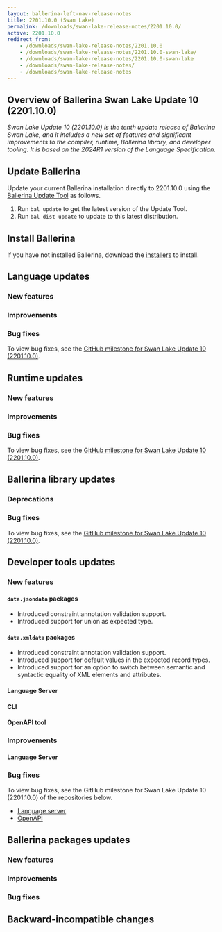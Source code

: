 ```yaml
---
layout: ballerina-left-nav-release-notes
title: 2201.10.0 (Swan Lake) 
permalink: /downloads/swan-lake-release-notes/2201.10.0/
active: 2201.10.0
redirect_from: 
    - /downloads/swan-lake-release-notes/2201.10.0
    - /downloads/swan-lake-release-notes/2201.10.0-swan-lake/
    - /downloads/swan-lake-release-notes/2201.10.0-swan-lake
    - /downloads/swan-lake-release-notes/
    - /downloads/swan-lake-release-notes
---
```


## Overview of Ballerina Swan Lake Update 10 (2201.10.0)

<em> Swan Lake Update 10 (2201.10.0) is the tenth update release of Ballerina Swan Lake, and it includes a new set of features and significant improvements to the compiler, runtime, Ballerina library, and developer tooling. It is based on the 2024R1 version of the Language Specification.</em> 

## Update Ballerina

Update your current Ballerina installation directly to 2201.10.0 using the [Ballerina Update Tool](/learn/update-tool/) as follows.

1. Run `bal update` to get the latest version of the Update Tool.
2. Run `bal dist update` to update to this latest distribution.

## Install Ballerina

If you have not installed Ballerina, download the [installers](/downloads/#swanlake) to install.

## Language updates

### New features

### Improvements

### Bug fixes

To view bug fixes, see the [GitHub milestone for Swan Lake Update 10 (2201.10.0)](https://github.com/ballerina-platform/ballerina-lang/issues?q=is%3Aissue+label%3ATeam%2FCompilerFE+milestone%3A2201.10.0+is%3Aclosed+label%3AType%2FBug).

## Runtime updates

### New features

### Improvements

### Bug fixes

To view bug fixes, see the [GitHub milestone for Swan Lake Update 10 (2201.10.0)](https://github.com/ballerina-platform/ballerina-lang/issues?q=is%3Aissue+milestone%3A2201.10.0+label%3ATeam%2FjBallerina+label%3AType%2FBug+is%3Aclosed).

## Ballerina library updates

### Deprecations

### Bug fixes

To view bug fixes, see the [GitHub milestone for Swan Lake Update 10 (2201.10.0)](https://github.com/ballerina-platform/ballerina-standard-library/issues?q=is%3Aclosed+is%3Aissue+milestone%3A%222201.10.0%22+label%3AType%2FBug).

## Developer tools updates

### New features

#### `data.jsondata` packages

- Introduced constraint annotation validation support.
- Introduced support for union as expected type.

#### `data.xmldata` packages

- Introduced constraint annotation validation support. 
- Introduced support for default values in the expected record types.
- Introduced support for an option to switch between semantic and syntactic equality of XML elements and attributes.

#### Language Server

#### CLI

#### OpenAPI tool

### Improvements

#### Language Server

### Bug fixes

To view bug fixes, see the GitHub milestone for Swan Lake Update 10 (2201.10.0) of the repositories below.

- [Language server](https://github.com/ballerina-platform/ballerina-lang/issues?q=is%3Aissue+label%3ATeam%2FLanguageServer+milestone%3A2201.10.0+is%3Aclosed+label%3AType%2FBug+)
- [OpenAPI](https://github.com/ballerina-platform/openapi-tools/issues?q=is%3Aissue+label%3AType%2FBug+milestone%3A%22Swan+Lake+2201.10.0%22+is%3Aclosed)

## Ballerina packages updates

### New features

### Improvements

### Bug fixes

## Backward-incompatible changes
